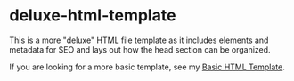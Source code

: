 # deluxe-html-template

This is a more "deluxe" HTML file template as it includes elements and metadata for SEO and lays out how the head section can be organized.

If you are looking for a more basic template, see my [Basic HTML Template](https://github.com/samharp/basic-html-template).

